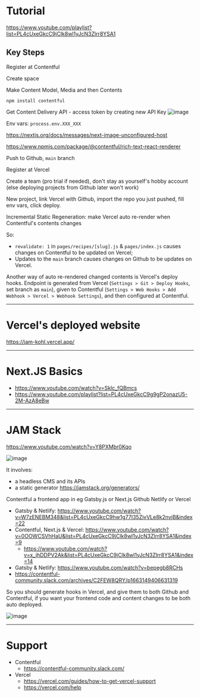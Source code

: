 # Tutorial

https://www.youtube.com/playlist?list=PL4cUxeGkcC9jClk8wl1yJcN3Zlrr8YSA1

## Key Steps

Register at Contentful

Create space

Make Content Model, Media and then Contents

`npm install contentful`

Get Content Delivery API - access token by creating new API Key
![image](https://github.com/Ruslan-Aliyev/JAM/assets/6761422/e0714de9-006b-496f-aabe-e542abe60f15)

Env vars: `process.env.XXX_XXX`

https://nextjs.org/docs/messages/next-image-unconfigured-host

https://www.npmjs.com/package/@contentful/rich-text-react-renderer

Push to Github, `main` branch

Register at Vercel

Create a team (pro trial if needed), don't stay as yourself's hobby account (else deploying projects from Github later won't work)

New project, link Vercel with Github, import the repo you just pushed, fill env vars, click deploy.

Incremental Static Regeneration: make Vercel auto re-render when Contentful's contents changes

So: 
- `revalidate: 1` in `pages/recipes/[slug].js` & `pages/index.js` causes changes on Contentful to be updated on Vercel;
- Updates to the `main` branch causes changes on Github to be updates on Vercel.

Another way of auto re-rendered changed contents is Vercel's deploy hooks. Endpoint is generated from Vercel (`Settings > Git > Deploy Hooks`, set branch as `main`), given to Contentful (`Settings > Web Hooks > Add Webhook > Vercel > Webhook Settings`), and then configured at Contentful.

---

# Vercel's deployed website

https://jam-kohl.vercel.app/

---

# Next.JS Basics

- https://www.youtube.com/watch?v=Sklc_fQBmcs
- https://www.youtube.com/playlist?list=PL4cUxeGkcC9g9gP2onazU5-2M-AzA8eBw

---

# JAM Stack

https://www.youtube.com/watch?v=Y8PXMbr0Kqo

![image](https://github.com/Ruslan-Aliyev/JAM/assets/6761422/ef9f4fa1-0b73-49ee-b52c-ae4391cbdbfd)

It involves:
- a headless CMS and its APIs
- a static generator https://jamstack.org/generators/

Contentful a frontend app in eg Gatsby.js or Next.js Github Netlify or Vercel
- Gatsby & Netlify: https://www.youtube.com/watch?v=W7zENEBM348&list=PL4cUxeGkcC9hw1g77I35ZivVLe8k2nvjB&index=22
- Contentful, Next.js & Vercel: https://www.youtube.com/watch?v=0OOWCSVhHaU&list=PL4cUxeGkcC9jClk8wl1yJcN3Zlrr8YSA1&index=9
  - https://www.youtube.com/watch?v=x_jhDDPV2Ak&list=PL4cUxeGkcC9jClk8wl1yJcN3Zlrr8YSA1&index=14
- Gatsby & Netlify: https://www.youtube.com/watch?v=bepegb8RCHs
- https://contentful-community.slack.com/archives/C2FEW8QRY/p1663149406631319

So you should generate hooks in Vercel, and give them to both Github and Contentful, if you want your frontend code and content changes to be both auto deployed.

![image](https://github.com/Ruslan-Aliyev/JAM/assets/6761422/cac4a09b-f170-431a-8ab4-1a0294dfbac7)

---

# Support
- Contentful
  - https://contentful-community.slack.com/
- Vercel
  - https://vercel.com/guides/how-to-get-vercel-support
  - https://vercel.com/help
